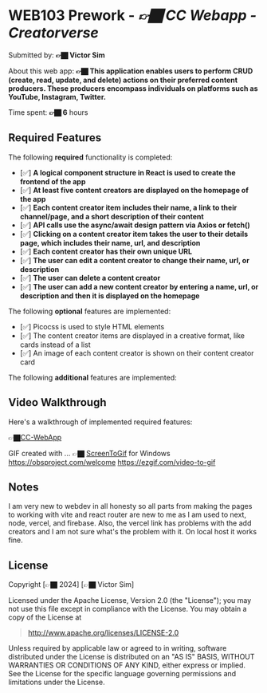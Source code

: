 # WEB103 Prework - *👉🏿 CC Webapp - Creatorverse*
Submitted by:  **👉🏿 Victor Sim**

About this web app: **👉🏿 This application enables users to perform CRUD (create, read, update, and delete) actions on their preferred content producers. These producers encompass individuals on platforms such as YouTube, Instagram, Twitter.**

Time spent:  **👉🏿 6** hours

## Required Features

The following **required** functionality is completed:

<!-- 👉🏿👉🏿👉🏿 Make sure to check off completed functionality below -->
- [✅] **A logical component structure in React is used to create the frontend of the app**
- [✅] **At least five content creators are displayed on the homepage of the app**
- [✅] **Each content creator item includes their name, a link to their channel/page, and a short description of their content**
- [✅] **API calls use the async/await design pattern via Axios or fetch()**
- [✅] **Clicking on a content creator item takes the user to their details page, which includes their name, url, and description**
- [✅] **Each content creator has their own unique URL**
- [✅] **The user can edit a content creator to change their name, url, or description**
- [✅] **The user can delete a content creator**
- [✅] **The user can add a new content creator by entering a name, url, or description and then it is displayed on the homepage**

The following **optional** features are implemented:

- [✅] Picocss is used to style HTML elements
- [✅] The content creator items are displayed in a creative format, like cards instead of a list
- [✅] An image of each content creator is shown on their content creator card

The following **additional** features are implemented:

## Video Walkthrough

Here's a walkthrough of implemented required features:

👉🏿<a href="//imgur.com/a/TLYRIMN">CC-WebApp</a>

GIF created with ...  👉🏿
[ScreenToGif](https://www.screentogif.com/) for Windows
https://obsproject.com/welcome
https://ezgif.com/video-to-gif


## Notes

I am very new to webdev in all honesty so all parts from making the pages to working with vite and react router are new to me as I am used to next, node, vercel, and firebase. Also, the vercel link has problems with the add creators and I am not sure what's the problem with it. On local host it works fine.

## License

Copyright [👉🏿 2024] [👉🏿 Victor Sim]

Licensed under the Apache License, Version 2.0 (the "License"); you may not use this file except in compliance with the License. You may obtain a copy of the License at

> http://www.apache.org/licenses/LICENSE-2.0

Unless required by applicable law or agreed to in writing, software distributed under the License is distributed on an "AS IS" BASIS, WITHOUT WARRANTIES OR CONDITIONS OF ANY KIND, either express or implied. See the License for the specific language governing permissions and limitations under the License.
